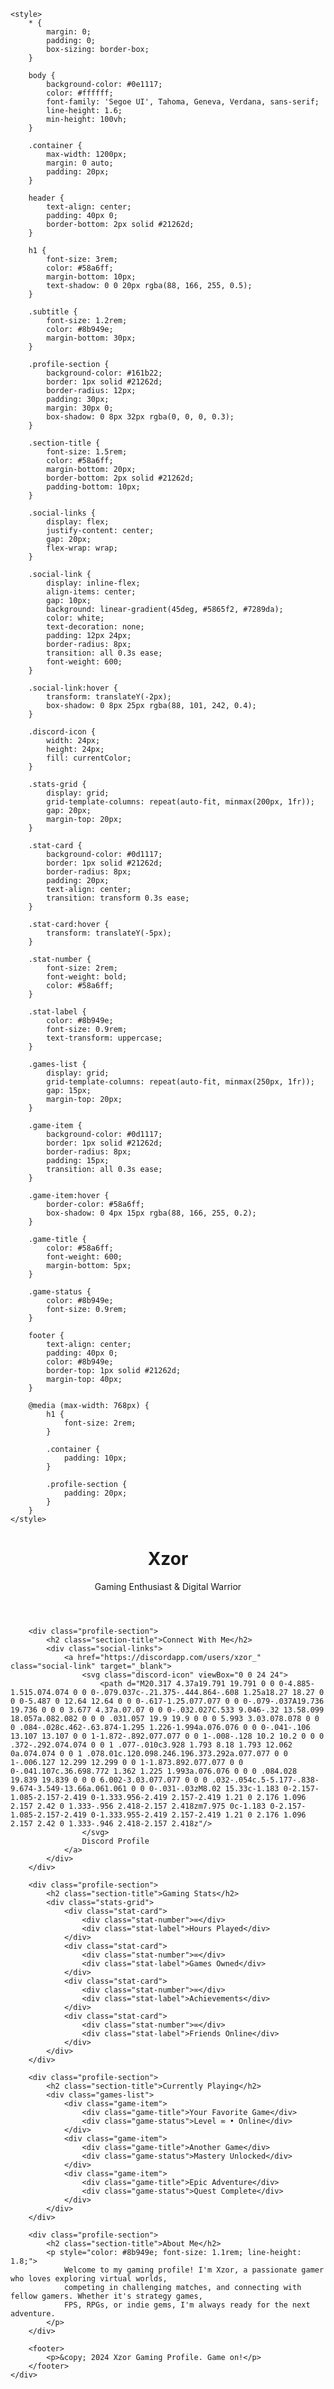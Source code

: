 
    <style>
        * {
            margin: 0;
            padding: 0;
            box-sizing: border-box;
        }

        body {
            background-color: #0e1117;
            color: #ffffff;
            font-family: 'Segoe UI', Tahoma, Geneva, Verdana, sans-serif;
            line-height: 1.6;
            min-height: 100vh;
        }

        .container {
            max-width: 1200px;
            margin: 0 auto;
            padding: 20px;
        }

        header {
            text-align: center;
            padding: 40px 0;
            border-bottom: 2px solid #21262d;
        }

        h1 {
            font-size: 3rem;
            color: #58a6ff;
            margin-bottom: 10px;
            text-shadow: 0 0 20px rgba(88, 166, 255, 0.5);
        }

        .subtitle {
            font-size: 1.2rem;
            color: #8b949e;
            margin-bottom: 30px;
        }

        .profile-section {
            background-color: #161b22;
            border: 1px solid #21262d;
            border-radius: 12px;
            padding: 30px;
            margin: 30px 0;
            box-shadow: 0 8px 32px rgba(0, 0, 0, 0.3);
        }

        .section-title {
            font-size: 1.5rem;
            color: #58a6ff;
            margin-bottom: 20px;
            border-bottom: 2px solid #21262d;
            padding-bottom: 10px;
        }

        .social-links {
            display: flex;
            justify-content: center;
            gap: 20px;
            flex-wrap: wrap;
        }

        .social-link {
            display: inline-flex;
            align-items: center;
            gap: 10px;
            background: linear-gradient(45deg, #5865f2, #7289da);
            color: white;
            text-decoration: none;
            padding: 12px 24px;
            border-radius: 8px;
            transition: all 0.3s ease;
            font-weight: 600;
        }

        .social-link:hover {
            transform: translateY(-2px);
            box-shadow: 0 8px 25px rgba(88, 101, 242, 0.4);
        }

        .discord-icon {
            width: 24px;
            height: 24px;
            fill: currentColor;
        }

        .stats-grid {
            display: grid;
            grid-template-columns: repeat(auto-fit, minmax(200px, 1fr));
            gap: 20px;
            margin-top: 20px;
        }

        .stat-card {
            background-color: #0d1117;
            border: 1px solid #21262d;
            border-radius: 8px;
            padding: 20px;
            text-align: center;
            transition: transform 0.3s ease;
        }

        .stat-card:hover {
            transform: translateY(-5px);
        }

        .stat-number {
            font-size: 2rem;
            font-weight: bold;
            color: #58a6ff;
        }

        .stat-label {
            color: #8b949e;
            font-size: 0.9rem;
            text-transform: uppercase;
        }

        .games-list {
            display: grid;
            grid-template-columns: repeat(auto-fit, minmax(250px, 1fr));
            gap: 15px;
            margin-top: 20px;
        }

        .game-item {
            background-color: #0d1117;
            border: 1px solid #21262d;
            border-radius: 8px;
            padding: 15px;
            transition: all 0.3s ease;
        }

        .game-item:hover {
            border-color: #58a6ff;
            box-shadow: 0 4px 15px rgba(88, 166, 255, 0.2);
        }

        .game-title {
            color: #58a6ff;
            font-weight: 600;
            margin-bottom: 5px;
        }

        .game-status {
            color: #8b949e;
            font-size: 0.9rem;
        }

        footer {
            text-align: center;
            padding: 40px 0;
            color: #8b949e;
            border-top: 1px solid #21262d;
            margin-top: 40px;
        }

        @media (max-width: 768px) {
            h1 {
                font-size: 2rem;
            }
            
            .container {
                padding: 10px;
            }
            
            .profile-section {
                padding: 20px;
            }
        }
    </style>
</head>
<body>
    <div class="container">
        <header>
            <h1>Xzor</h1>
            <p class="subtitle">Gaming Enthusiast & Digital Warrior</p>
        </header>

        <div class="profile-section">
            <h2 class="section-title">Connect With Me</h2>
            <div class="social-links">
                <a href="https://discordapp.com/users/xzor_" class="social-link" target="_blank">
                    <svg class="discord-icon" viewBox="0 0 24 24">
                        <path d="M20.317 4.37a19.791 19.791 0 0 0-4.885-1.515.074.074 0 0 0-.079.037c-.21.375-.444.864-.608 1.25a18.27 18.27 0 0 0-5.487 0 12.64 12.64 0 0 0-.617-1.25.077.077 0 0 0-.079-.037A19.736 19.736 0 0 0 3.677 4.37a.07.07 0 0 0-.032.027C.533 9.046-.32 13.58.099 18.057a.082.082 0 0 0 .031.057 19.9 19.9 0 0 0 5.993 3.03.078.078 0 0 0 .084-.028c.462-.63.874-1.295 1.226-1.994a.076.076 0 0 0-.041-.106 13.107 13.107 0 0 1-1.872-.892.077.077 0 0 1-.008-.128 10.2 10.2 0 0 0 .372-.292.074.074 0 0 1 .077-.010c3.928 1.793 8.18 1.793 12.062 0a.074.074 0 0 1 .078.01c.120.098.246.196.373.292a.077.077 0 0 1-.006.127 12.299 12.299 0 0 1-1.873.892.077.077 0 0 0-.041.107c.36.698.772 1.362 1.225 1.993a.076.076 0 0 0 .084.028 19.839 19.839 0 0 0 6.002-3.03.077.077 0 0 0 .032-.054c.5-5.177-.838-9.674-3.549-13.66a.061.061 0 0 0-.031-.03zM8.02 15.33c-1.183 0-2.157-1.085-2.157-2.419 0-1.333.956-2.419 2.157-2.419 1.21 0 2.176 1.096 2.157 2.42 0 1.333-.956 2.418-2.157 2.418zm7.975 0c-1.183 0-2.157-1.085-2.157-2.419 0-1.333.955-2.419 2.157-2.419 1.21 0 2.176 1.096 2.157 2.42 0 1.333-.946 2.418-2.157 2.418z"/>
                    </svg>
                    Discord Profile
                </a>
            </div>
        </div>

        <div class="profile-section">
            <h2 class="section-title">Gaming Stats</h2>
            <div class="stats-grid">
                <div class="stat-card">
                    <div class="stat-number">∞</div>
                    <div class="stat-label">Hours Played</div>
                </div>
                <div class="stat-card">
                    <div class="stat-number">∞</div>
                    <div class="stat-label">Games Owned</div>
                </div>
                <div class="stat-card">
                    <div class="stat-number">∞</div>
                    <div class="stat-label">Achievements</div>
                </div>
                <div class="stat-card">
                    <div class="stat-number">∞</div>
                    <div class="stat-label">Friends Online</div>
                </div>
            </div>
        </div>

        <div class="profile-section">
            <h2 class="section-title">Currently Playing</h2>
            <div class="games-list">
                <div class="game-item">
                    <div class="game-title">Your Favorite Game</div>
                    <div class="game-status">Level ∞ • Online</div>
                </div>
                <div class="game-item">
                    <div class="game-title">Another Game</div>
                    <div class="game-status">Mastery Unlocked</div>
                </div>
                <div class="game-item">
                    <div class="game-title">Epic Adventure</div>
                    <div class="game-status">Quest Complete</div>
                </div>
            </div>
        </div>

        <div class="profile-section">
            <h2 class="section-title">About Me</h2>
            <p style="color: #8b949e; font-size: 1.1rem; line-height: 1.8;">
                Welcome to my gaming profile! I'm Xzor, a passionate gamer who loves exploring virtual worlds, 
                competing in challenging matches, and connecting with fellow gamers. Whether it's strategy games, 
                FPS, RPGs, or indie gems, I'm always ready for the next adventure.
            </p>
        </div>

        <footer>
            <p>&copy; 2024 Xzor Gaming Profile. Game on!</p>
        </footer>
    </div>
</body>

